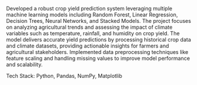 Developed a robust crop yield prediction system leveraging multiple machine learning models including Random Forest, Linear Regression, Decision Trees, Neural Networks, and Stacked Models. The project focuses on analyzing agricultural trends and assessing the impact of climate variables such as temperature, rainfall, and humidity on crop yield. The model delivers accurate yield predictions by processing historical crop data and climate datasets, providing actionable insights for farmers and agricultural stakeholders. Implemented data preprocessing techniques like feature scaling and handling missing values to improve model performance and scalability.

Tech Stack: Python, Pandas, NumPy, Matplotlib
